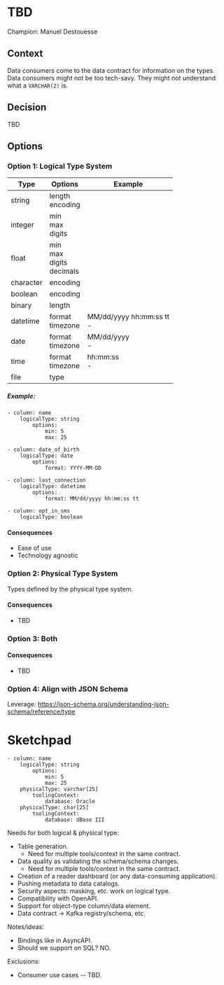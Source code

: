 # TBD

Champion: Manuel Destouesse

## Context

Data consumers come to the data contract for information on the types.
Data consumers might not be too tech-savy. They might not understand what a `VARCHAR(2)` is.

## Decision

TBD

## Options

### Option 1: Logical Type System

| Type   | Options            | Example   |
|--------|--------------------| -----------   |
| string | length<br>encoding | |
| integer| min<br>max<br>digits | |
| float  | min<br>max<br>digits<br>decimals | |
| character | encoding | |
| boolean | encoding | |
| binary | length | |
| datetime | format<br>timezone | MM/dd/yyyy hh:mm:ss tt<br> -|
| date | format<br>timezone | MM/dd/yyyy<br> - |
| time | format<br>timezone | hh:mm:ss<br> - |
| file | type | |


##### Example:
```
- column: name
    logicalType: string
        options:
            min: 5
            max: 25

- column: date_of_birth
    logicalType: date
        options:
            format: YYYY-MM-DD
            
- column: last_connection
    logicalType: datetime
        options:
            format: MM/dd/yyyy hh:mm:ss tt

- column: opt_in_sms
    logicalType: boolean

```

#### Consequences
- Ease of use
- Technology agnostic

### Option 2: Physical Type System

Types defined by the physical type system.

#### Consequences
- TBD

### Option 3: Both

#### Consequences
- TBD

### Option 4: Align with JSON Schema

Leverage: https://json-schema.org/understanding-json-schema/reference/type


# Sketchpad

```
- column: name
    logicalType: string
        options:
            min: 5
            max: 25
    physicalType: varchar[25]
        toolingContext:
            database: Oracle
    physicalType: char[25]
        toolingContext:
            database: dBase III

```

Needs for both logical & physical type:
 * Table generation.
   * Need for multiple tools/context in the same contract.
 * Data quality as validating the schema/schema changes.
   * Need for multiple tools/context in the same contract.
 * Creation of a reader dashboard (or any data-consuming application).
 * Pushing metadata to data catalogs.
 * Security aspects: masking, etc. work on logical type.
 * Compatibility with OpenAPI.
 * Support for object-type column/data element.
 * Data contract -> Kafka registry/schema, etc.

Notes/ideas:
 * Bindings like in AsyncAPI.
 * Should we support on SQL? NO.

Exclusions:
 * Consumer use cases -- TBD.


